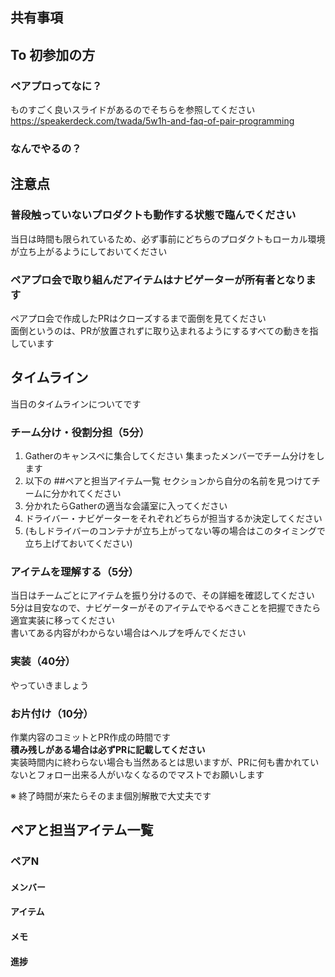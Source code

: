 ## 共有事項

## To 初参加の方
### ペアプロってなに？
ものすごく良いスライドがあるのでそちらを参照してください  
https://speakerdeck.com/twada/5w1h-and-faq-of-pair-programming

### なんでやるの？
<!-- write me -->

## 注意点
### 普段触っていないプロダクトも動作する状態で臨んでください
当日は時間も限られているため、必ず事前にどちらのプロダクトもローカル環境が立ち上がるようにしておいてください

### ペアプロ会で取り組んだアイテムはナビゲーターが所有者となります
ペアプロ会で作成したPRはクローズするまで面倒を見てください  
面倒というのは、PRが放置されずに取り込まれるようにするすべての動きを指しています

## タイムライン
当日のタイムラインについてです

### チーム分け・役割分担（5分）
1. Gatherのキャンスペに集合してください 集まったメンバーでチーム分けをします
2. 以下の ##ペアと担当アイテム一覧 セクションから自分の名前を見つけてチームに分かれてください
3. 分かれたらGatherの適当な会議室に入ってください
4. ドライバー・ナビゲーターをそれぞれどちらが担当するか決定してください
5. (もしドライバーのコンテナが立ち上がってない等の場合はこのタイミングで立ち上げておいてください)

### アイテムを理解する（5分）
当日はチームごとにアイテムを振り分けるので、その詳細を確認してください  
5分は目安なので、ナビゲーターがそのアイテムでやるべきことを把握できたら適宜実装に移ってください  
書いてある内容がわからない場合はヘルプを呼んでください

### 実装（40分）
やっていきましょう

### お片付け（10分）
作業内容のコミットとPR作成の時間です  
**積み残しがある場合は必ずPRに記載してください**  
実装時間内に終わらない場合も当然あるとは思いますが、PRに何も書かれていないとフォロー出来る人がいなくなるのでマストでお願いします  
  
※ 終了時間が来たらそのまま個別解散で大丈夫です

## ペアと担当アイテム一覧
### ペアN
#### メンバー

#### アイテム

#### メモ

#### 進捗

